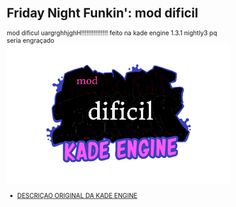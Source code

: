 # Friday Night Funkin': mod dificil
mod dificul uargrghhjghH!!!!!!!!!!!!!!! feito na kade engine 1.3.1 nightly3 pq seria engraçado
![ModDificilLogo](/ModDificilLogo.png)

- [DESCRIÇAO ORIGINAL DA KADE ENGINE](/OGREADME.md)
